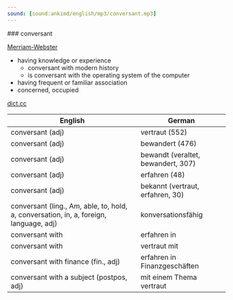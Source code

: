 ```yaml
---
sound: [sound:ankimd/english/mp3/conversant.mp3]
---
```


\### conversant

[Merriam-Webster](https://www.merriam-webster.com/dictionary/conversant)

- having knowledge or experience
    - conversant with modern history
    - is conversant with the operating system of the computer
- having frequent or familiar association
- concerned, occupied

[dict.cc](https://www.dict.cc/conversant)

| English        | German       |
| -------------- | ------------ |
| conversant (adj) | vertraut (552) |
| conversant (adj) | bewandert (476) |
| conversant (adj) | bewandt (veraltet, bewandert, 307) |
| conversant (adj) | erfahren (48) |
| conversant (adj) | bekannt (vertraut, erfahren, 30) |
| conversant (ling., Am, able, to, hold, a, conversation, in, a, foreign, language, adj) | konversationsfähig |
| conversant with | erfahren in |
| conversant with | vertraut mit |
| conversant with finance (fin., adj) | erfahren in Finanzgeschäften |
| conversant with a subject (postpos, adj) | mit einem Thema vertraut |
